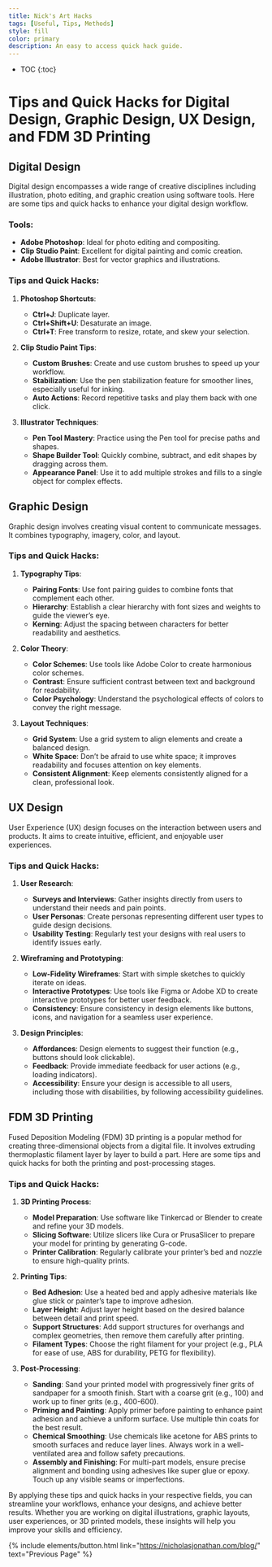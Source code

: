 ```yaml
---
title: Nick's Art Hacks
tags: [Useful, Tips, Methods]
style: fill
color: primary
description: An easy to access quick hack guide.
---
```

* TOC
{:toc}

# Tips and Quick Hacks for Digital Design, Graphic Design, UX Design, and FDM 3D Printing

## Digital Design

Digital design encompasses a wide range of creative disciplines including illustration, photo editing, and graphic creation using software tools. Here are some tips and quick hacks to enhance your digital design workflow.

### Tools:
- **Adobe Photoshop**: Ideal for photo editing and compositing.
- **Clip Studio Paint**: Excellent for digital painting and comic creation.
- **Adobe Illustrator**: Best for vector graphics and illustrations.

### Tips and Quick Hacks:
1. **Photoshop Shortcuts**:
   - **Ctrl+J**: Duplicate layer.
   - **Ctrl+Shift+U**: Desaturate an image.
   - **Ctrl+T**: Free transform to resize, rotate, and skew your selection.

2. **Clip Studio Paint Tips**:
   - **Custom Brushes**: Create and use custom brushes to speed up your workflow.
   - **Stabilization**: Use the pen stabilization feature for smoother lines, especially useful for inking.
   - **Auto Actions**: Record repetitive tasks and play them back with one click.

3. **Illustrator Techniques**:
   - **Pen Tool Mastery**: Practice using the Pen tool for precise paths and shapes.
   - **Shape Builder Tool**: Quickly combine, subtract, and edit shapes by dragging across them.
   - **Appearance Panel**: Use it to add multiple strokes and fills to a single object for complex effects.

## Graphic Design

Graphic design involves creating visual content to communicate messages. It combines typography, imagery, color, and layout.

### Tips and Quick Hacks:
1. **Typography Tips**:
   - **Pairing Fonts**: Use font pairing guides to combine fonts that complement each other.
   - **Hierarchy**: Establish a clear hierarchy with font sizes and weights to guide the viewer’s eye.
   - **Kerning**: Adjust the spacing between characters for better readability and aesthetics.

2. **Color Theory**:
   - **Color Schemes**: Use tools like Adobe Color to create harmonious color schemes.
   - **Contrast**: Ensure sufficient contrast between text and background for readability.
   - **Color Psychology**: Understand the psychological effects of colors to convey the right message.

3. **Layout Techniques**:
   - **Grid System**: Use a grid system to align elements and create a balanced design.
   - **White Space**: Don’t be afraid to use white space; it improves readability and focuses attention on key elements.
   - **Consistent Alignment**: Keep elements consistently aligned for a clean, professional look.

## UX Design

User Experience (UX) design focuses on the interaction between users and products. It aims to create intuitive, efficient, and enjoyable user experiences.

### Tips and Quick Hacks:
1. **User Research**:
   - **Surveys and Interviews**: Gather insights directly from users to understand their needs and pain points.
   - **User Personas**: Create personas representing different user types to guide design decisions.
   - **Usability Testing**: Regularly test your designs with real users to identify issues early.

2. **Wireframing and Prototyping**:
   - **Low-Fidelity Wireframes**: Start with simple sketches to quickly iterate on ideas.
   - **Interactive Prototypes**: Use tools like Figma or Adobe XD to create interactive prototypes for better user feedback.
   - **Consistency**: Ensure consistency in design elements like buttons, icons, and navigation for a seamless user experience.

3. **Design Principles**:
   - **Affordances**: Design elements to suggest their function (e.g., buttons should look clickable).
   - **Feedback**: Provide immediate feedback for user actions (e.g., loading indicators).
   - **Accessibility**: Ensure your design is accessible to all users, including those with disabilities, by following accessibility guidelines.

## FDM 3D Printing

Fused Deposition Modeling (FDM) 3D printing is a popular method for creating three-dimensional objects from a digital file. It involves extruding thermoplastic filament layer by layer to build a part. Here are some tips and quick hacks for both the printing and post-processing stages.

### Tips and Quick Hacks:
1. **3D Printing Process**:
   - **Model Preparation**: Use software like Tinkercad or Blender to create and refine your 3D models.
   - **Slicing Software**: Utilize slicers like Cura or PrusaSlicer to prepare your model for printing by generating G-code.
   - **Printer Calibration**: Regularly calibrate your printer’s bed and nozzle to ensure high-quality prints.

2. **Printing Tips**:
   - **Bed Adhesion**: Use a heated bed and apply adhesive materials like glue stick or painter’s tape to improve adhesion.
   - **Layer Height**: Adjust layer height based on the desired balance between detail and print speed.
   - **Support Structures**: Add support structures for overhangs and complex geometries, then remove them carefully after printing.
   - **Filament Types**: Choose the right filament for your project (e.g., PLA for ease of use, ABS for durability, PETG for flexibility).

3. **Post-Processing**:
   - **Sanding**: Sand your printed model with progressively finer grits of sandpaper for a smooth finish. Start with a coarse grit (e.g., 100) and work up to finer grits (e.g., 400-600).
   - **Priming and Painting**: Apply primer before painting to enhance paint adhesion and achieve a uniform surface. Use multiple thin coats for the best result.
   - **Chemical Smoothing**: Use chemicals like acetone for ABS prints to smooth surfaces and reduce layer lines. Always work in a well-ventilated area and follow safety precautions.
   - **Assembly and Finishing**: For multi-part models, ensure precise alignment and bonding using adhesives like super glue or epoxy. Touch up any visible seams or imperfections.

By applying these tips and quick hacks in your respective fields, you can streamline your workflows, enhance your designs, and achieve better results. Whether you are working on digital illustrations, graphic layouts, user experiences, or 3D printed models, these insights will help you improve your skills and efficiency.

{% include elements/button.html link="https://nicholasjonathan.com/blog/" text="Previous Page" %}
